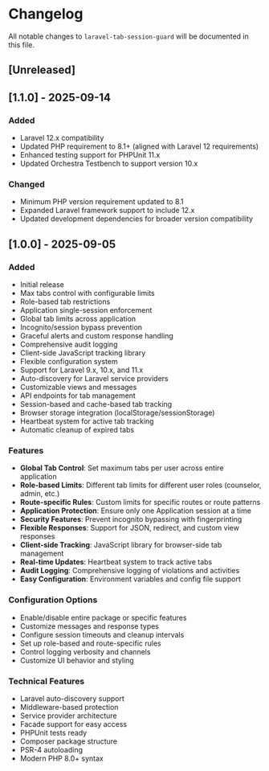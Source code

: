 # Changelog

All notable changes to `laravel-tab-session-guard` will be documented in this file.

## [Unreleased]

## [1.1.0] - 2025-09-14

### Added
- Laravel 12.x compatibility
- Updated PHP requirement to 8.1+ (aligned with Laravel 12 requirements)
- Enhanced testing support for PHPUnit 11.x
- Updated Orchestra Testbench to support version 10.x

### Changed
- Minimum PHP version requirement updated to 8.1
- Expanded Laravel framework support to include 12.x
- Updated development dependencies for broader version compatibility

## [1.0.0] - 2025-09-05

### Added
- Initial release
- Max tabs control with configurable limits
- Role-based tab restrictions
- Application single-session enforcement
- Global tab limits across application
- Incognito/session bypass prevention
- Graceful alerts and custom response handling
- Comprehensive audit logging
- Client-side JavaScript tracking library
- Flexible configuration system
- Support for Laravel 9.x, 10.x, and 11.x
- Auto-discovery for Laravel service providers
- Customizable views and messages
- API endpoints for tab management
- Session-based and cache-based tab tracking
- Browser storage integration (localStorage/sessionStorage)
- Heartbeat system for active tab tracking
- Automatic cleanup of expired tabs

### Features
- **Global Tab Control**: Set maximum tabs per user across entire application
- **Role-based Limits**: Different tab limits for different user roles (counselor, admin, etc.)
- **Route-specific Rules**: Custom limits for specific routes or route patterns
- **Application Protection**: Ensure only one Application session at a time
- **Security Features**: Prevent incognito bypassing with fingerprinting
- **Flexible Responses**: Support for JSON, redirect, and custom view responses
- **Client-side Tracking**: JavaScript library for browser-side tab management
- **Real-time Updates**: Heartbeat system to track active tabs
- **Audit Logging**: Comprehensive logging of violations and activities
- **Easy Configuration**: Environment variables and config file support

### Configuration Options
- Enable/disable entire package or specific features
- Customize messages and response types
- Configure session timeouts and cleanup intervals
- Set up role-based and route-specific rules
- Control logging verbosity and channels
- Customize UI behavior and styling

### Technical Features
- Laravel auto-discovery support
- Middleware-based protection
- Service provider architecture
- Facade support for easy access
- PHPUnit tests ready
- Composer package structure
- PSR-4 autoloading
- Modern PHP 8.0+ syntax
